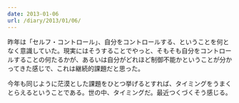 ```yaml
---
date: 2013-01-06
url: /diary/2013/01/06/
---
```


昨年は「セルフ・コントロール」、自分をコントロールする、ということを何となく意識していた。現実にはそうすることでやっと、そもそも自分をコントロールすることの何たるかが、あるいは自分がどれほど制御不能かということが分かってきた感じで、これは継続的課題だと思った。

今年も同じように茫漠とした課題をひとつ挙げるとすれば、タイミングをうまくとらえるということである。世の中、タイミングだ。最近つくづくそう感じる。
